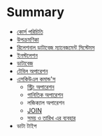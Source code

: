 # Summary

* [কোর্স পরিচিতি](README.md)
* [উপক্রমণিকা](introduction.md)
* [রিলেশনাল ডাটাবেজ ম্যানেজমেন্ট সিস্টেমস](rdms.md)
* [ইনস্টলেশন](installation.md)
* [ডাটাবেজ](creatingdb.md)
* [টেবিল অপারেশন](table.md)
* [এসকিউএল কমান্ড'স](sql-commands.md)
   * [স্ট্রিং অপারেশন](string-function.md)
   * [গানিতিক অপারেশন](math-function.md)
   * লজিক্যাল অপারেশন
   * [JOIN](join.md)
   * [সময় ও তারিখ এর ব্যবহার](date-time.md)
* ডাটা টাইপ

